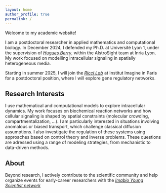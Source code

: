 ```yaml
---
layout: home
author_profile: true
permalink: /
---
```

Welcome to my academic website!

I am a postdoctoral researcher in applied mathematics and computational biology. In December 2024, I defended my Ph.D. at Université Lyon 1, under the supervision of *[Hugues Berry](https://hberry.gitlabpages.inria.fr/mywebpage/)*, within the AIstroSight team at Inria Lyon. My work focused on modelling intracellular signaling in spatially heterogeneous media.

Starting in summer 2025, I will join the *[Ricci Lab](https://www.ricci-lab.com)* at Institut Imagine in Paris for a postdoctoral position, where I will explore gene regulatory networks.

## Research Interests

I use mathematical and computational models to explore intracellular dynamics. My work focuses on biochemical reaction networks and how cellular signaling is shaped by spatial constraints (molecular crowding, compartmentalization, ...). I am particularly interested in situations involving anomalous or biased transport, which challenge classical diffusion assumptions. I also investigate the regulation of these systems using approaches based on control theory and inverse problems. These questions are adressed using a range of modeling strategies, from mechanistic to data-driven methods.

## About

Beyond research, I actively contribute to the scientific community and help organize events for early-career researchers with the *[Imabio Young Scientist network](https://sites.google.com/view/iysn/home)*
